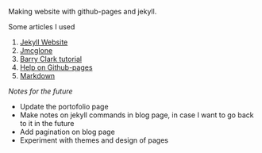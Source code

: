 Making website with github-pages and jekyll.

Some articles I used
1. [Jekyll Website](https://jekyllrb.com/)
2. [Jmcglone](http://jmcglone.com/guides/github-pages/)
3. [Barry Clark tutorial](https://www.smashingmagazine.com/2014/08/build-blog-jekyll-github-pages/)
4. [Help on Github-pages](https://help.github.com/categories/customizing-github-pages/)
5. [Markdown](https://guides.github.com/features/mastering-markdown/)

*Notes for the future*
- Update the portofolio page
- Make notes on jekyll commands in blog page, in case I want to go back to it in the future
- Add pagination on blog page
- Experiment with themes and design of pages
